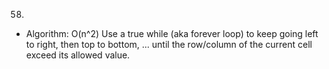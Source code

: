 58.

- Algorithm: O(n^2)
  Use a true while (aka forever loop) to keep going left to right, then top to bottom, ... until the row/column of the current cell exceed its allowed value.
